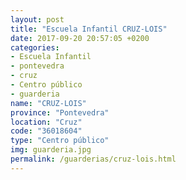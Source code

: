 ```yaml
---
layout: post
title: "Escuela Infantil CRUZ-LOIS"
date: 2017-09-20 20:57:05 +0200
categories:
- Escuela Infantil
- pontevedra
- cruz
- Centro público
- guarderia
name: "CRUZ-LOIS"
province: "Pontevedra"
location: "Cruz"
code: "36018604"
type: "Centro público"
img: guarderia.jpg
permalink: /guarderias/cruz-lois.html
---
```

